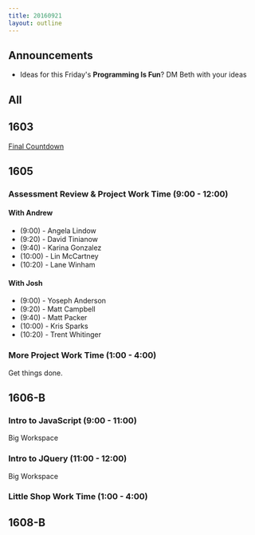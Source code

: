 ```yaml
---
title: 20160921
layout: outline
---
```


## Announcements
* Ideas for this Friday's **Programming Is Fun**? DM Beth with your ideas  

## All

## 1603

[Final Countdown](https://gist.github.com/rrgayhart/c8d9a937782d533372c16e333c271772)



## 1605

### Assessment Review & Project Work Time (9:00 - 12:00)

#### With Andrew

* (9:00)  - Angela Lindow
* (9:20)  - David Tinianow
* (9:40)  - Karina Gonzalez
* (10:00) - Lin McCartney
* (10:20) - Lane Winham

#### With Josh

* (9:00)  - Yoseph Anderson
* (9:20)  - Matt Campbell
* (9:40)  - Matt Packer
* (10:00) - Kris Sparks
* (10:20) - Trent Whitinger


### More Project Work Time (1:00 - 4:00)

Get things done.


## 1606-B

### Intro to JavaScript (9:00 - 11:00)

Big Workspace

### Intro to JQuery (11:00 - 12:00)

Big Workspace

### Little Shop Work Time (1:00 - 4:00)

## 1608-B
